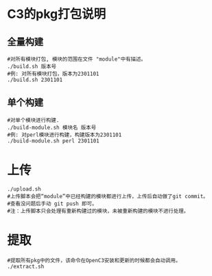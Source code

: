 # C3的pkg打包说明

## 全量构建

```
#对所有模块打包, 模块的范围在文件 "module"中有描述。
./build.sh 版本号
#例: 对所有模块打包，版本为2301101
./build.sh 2301101
```

## 单个构建

```
#对单个模块进行构建.
./build-module.sh 模块名 版本号
#例: 对perl模块进行构建，构建版本为2301101
./build-module.sh perl 2301101
```

# 上传

```
./upload.sh
#上传脚本会把“module”中已经构建的模块都进行上传，上传后自动做了git commit。
#查看没问题后手动 git push 即可。
#注：上传脚本只会处理有重新构建过的模块，未被重新构建的模块不进行处理。

```

# 提取

```
#提取所有pkg中的文件，该命令在OpenC3安装和更新的时候都会自动调用。
./extract.sh
```

